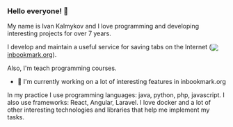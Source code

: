 ### Hello everyone! 👋

My name is Ivan Kalmykov and I love programming and developing interesting projects for over 7 years.

I develop and maintain a useful service for saving tabs on the Internet (<a href="https://inbookmark.org/"><img align="center" src="https://avatars.githubusercontent.com/u/82322851?s=16" />inbookmark.org</a>).

Also, I'm  teach programming courses.

- 🔭 I'm currently working on a lot of interesting features in inbookmark.org

In my practice I use programming languages: java, python, php, javascript.
I also use frameworks: React, Angular, Laravel.
I love docker and a lot of other interesting technologies and libraries that help me implement my tasks.
